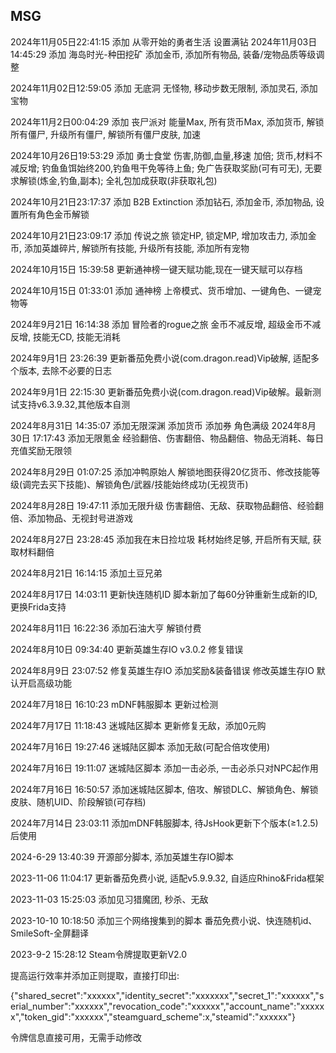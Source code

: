 ## MSG
2024年11月05日22:41:15
添加 从零开始的勇者生活 设置满钻
2024年11月03日14:45:29
添加 海岛时光-种田挖矿 添加金币, 添加所有物品, 装备/宠物品质等级调整

2024年11月02日12:59:05
添加 无底洞 无怪物, 移动步数无限制, 添加灵石, 添加宝物

2024年11月2日00:04:29
添加 丧尸派对 能量Max, 所有货币Max, 添加货币, 解锁所有僵尸, 升级所有僵尸, 解锁所有僵尸皮肤, 加速

2024年10月26日19:53:29
添加 勇士食堂 伤害,防御,血量,移速 加倍; 货币,材料不减反增; 钓鱼鱼饵始终200,钓鱼甩干免等待上鱼; 免广告获取奖励(可有可无), 无要求解锁(炼金,钓鱼,副本); 全礼包加成获取(非获取礼包) 

2024年10月21日23:17:37
添加 B2B Extinction 添加钻石, 添加金币, 添加物品, 设置所有角色金币解锁

2024年10月21日23:09:17
添加 传说之旅 锁定HP, 锁定MP, 增加攻击力, 添加金币, 添加英雄碎片, 解锁所有技能, 升级所有技能, 添加所有宠物

2024年10月15日 15:39:58
更新通神榜一键天赋功能,现在一键天赋可以存档

2024年10月15日 01:33:01
添加 通神榜 上帝模式、货币增加、一键角色、一键宠物等

2024年9月21日 16:14:38
添加 冒险者的rogue之旅 金币不减反增, 超级金币不减反增, 技能无CD, 技能无消耗

2024年9月1日 23:26:39
更新番茄免费小说(com.dragon.read)Vip破解, 适配多个版本, 去除不必要的日志

2024年9月1日 22:15:30
更新番茄免费小说(com.dragon.read)Vip破解。最新测试支持v6.3.9.32,其他版本自测

2024年8月31日 14:35:07
添加无限深渊 添加货币 添加券 角色满级
2024年8月30日 17:17:43
添加无限氪金 经验翻倍、伤害翻倍、物品翻倍、物品无消耗、每日充值奖励无限领

2024年8月29日 01:07:25
添加冲鸭原始人 解锁地图获得20亿货币、修改技能等级(调完去买下技能)、解锁角色/武器/技能始终成功(无视货币)

2024年8月28日 19:47:11
添加无限升级 伤害翻倍、无敌、获取物品翻倍、经验翻倍、添加物品、无视封号进游戏

2024年8月27日 23:28:45
添加我在末日捡垃圾 耗材始终足够, 开启所有天赋, 获取材料翻倍

2024年8月21日 16:14:15
添加土豆兄弟

2024年8月17日 14:03:11
更新快连随机ID 脚本新加了每60分钟重新生成新的ID, 更换Frida支持

2024年8月11日 16:22:36
添加石油大亨 解锁付费

2024年8月10日 09:34:40
更新英雄生存IO v3.0.2 修复错误

2024年8月9日 23:07:52
修复英雄生存IO 添加奖励&装备错误
修改英雄生存IO 默认开启高级功能

2024年7月18日 16:10:23
mDNF韩服脚本 更新过检测

2024年7月17日 11:18:43
迷城陆区脚本 更新修复无敌，添加0元购


2024年7月16日 19:27:46
迷城陆区脚本 添加无敌(可配合倍攻使用)

2024年7月16日 19:11:07
迷城陆区脚本 添加一击必杀, 一击必杀只对NPC起作用

2024年7月16日 16:50:57
添加迷城陆区脚本, 倍攻、解锁DLC、解锁角色、解锁皮肤、随机UID、阶段解锁(可存档)

2024年7月14日 23:03:11
添加mDNF韩服脚本, 待JsHook更新下个版本(≥1.2.5)后使用


2024-6-29 13:40:39
开源部分脚本, 添加英雄生存IO脚本

2023-11-06 11:04:17
更新番茄免费小说, 适配v5.9.9.32, 自适应Rhino&Frida框架

2023-11-03 15:25:03
添加见习猎魔团, 秒杀、无敌

2023-10-10 10:18:50
添加三个网络搜集到的脚本
番茄免费小说、快连随机id、SmileSoft-全屏翻译


2023-9-2 15:28:12
Steam令牌提取更新V2.0

提高运行效率并添加正则提取，直接打印出:

{"shared_secret":"xxxxxx","identity_secret":"xxxxxxx","secret_1":"xxxxxx","serial_number":"xxxxxx","revocation_code":"xxxxxx","account_name":"xxxxxx","token_gid":"xxxxxx","steamguard_scheme":x,"steamid":"xxxxxx"}

令牌信息直接可用，无需手动修改